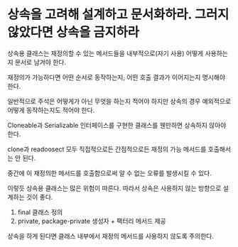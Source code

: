 # 상속을 고려해 설계하고 문서화하라. 그러지 않았다면 상속을 금지하라

상속용 클래스는 재정의할 수 있는 메서드들을 내부적으로(자기 사용) 어떻게 사용하는지 문서로 남겨야 한다.

재정의가 가능하다면 어떤 순서로 동작하는지, 어떤 호출 결과가 이어지는지 명시해야 한다.

일반적으로 주석은 어떻게가 아닌 무엇을 하는지 적어야 하지만 상속의 경우 예외적으로 어떻게 동작하는지도 적어야 한다.

Cloneable과 Serializable 인터페이스를 구현한 클래스를 웬만하면 상속하지 않아야 한다.

clone과 readoosect 모두 직접적으로든 간점적으로든 재정의 가능 메서드를 호출해서는 안 된다. 

중간에 이 재정의한 메서드를 호출함으로써 알 수 없는 오류를 발생시킬 수 있다.

이렇듯 상속용 클래스는 많은 위험이 따른다. 따라서 상속은 사용하지 않는 방향으로 설계하는 것이 좋다.

1. final 클래스 정의
2. private, package-private 생성자 + 팩터리 메서드 제공

상속을 하게 된다면 클래스 내부에서 재정의 메서드를 사용하지 않도록 주의한다.

